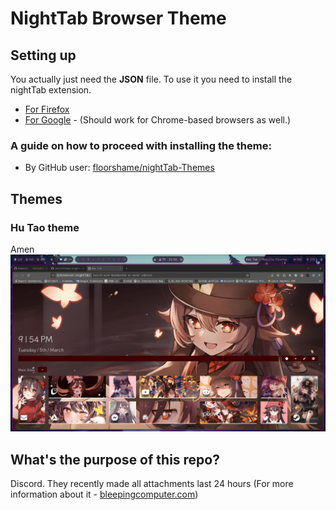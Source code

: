 # NightTab Browser Theme

## Setting up

You actually just need the **JSON** file.
To use it you need to install the nightTab extension.

- [For Firefox](https://addons.mozilla.org/en-US/firefox/addon/nighttab/)
- [For Google](https://chromewebstore.google.com/detail/nighttab/hdpcadigjkbcpnlcpbcohpafiaefanki?hl=en-GB) - (Should work for Chrome-based browsers as well.)

### A guide on how to proceed with installing the theme:

- By GitHub user: [floorshame/nightTab-Themes](https://github.com/floorshame/nightTab-Themes?tab=readme-ov-file#1-how-to-install-themes)

## Themes

### Hu Tao theme

Amen
![Hu Tao Theme Preview image](HuTaoTheme/Preview.png)

## What's the purpose of this repo?

Discord. They recently made all attachments last 24 hours (For more information about it - [bleepingcomputer.com](https://www.bleepingcomputer.com/news/security/discord-will-switch-to-temporary-file-links-to-block-malware-delivery/))
